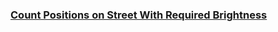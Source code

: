 ### [Count Positions on Street With Required Brightness](https://leetcode.com/problems/count-positions-on-street-with-required-brightness)

